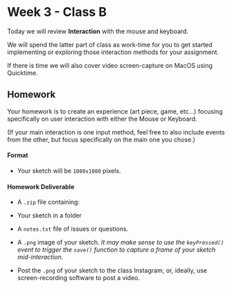 # Week 3 - Class B

Today we will review **Interaction** with the mouse and keyboard.

We will spend the latter part of class as work-time for you to get started implementing or exploring those interaction methods for your assignment.

If there is time we will also cover video screen-capture on MacOS using Quicktime.

## Homework

Your homework is to create an experience (art piece, game, etc...) focusing specifically on user interaction with either the Mouse or Keyboard.

(If your main interaction is one input method, feel free to also include events from the other, but focus specifically on the main one you chose.)

#### Format

* Your sketch will be `1080x1080` pixels.

#### Homework Deliverable

* A `.zip` file containing:
 * Your sketch in a folder
 * A `notes.txt` file of issues or questions.
 * A `.png` image of your sketch. _It may make sense to use the `keyPressed()` event to trigger the `save()` function to capture a frame of your sketch mid-interaction._

* Post the `.png` of your sketch to the class Instagram, or, ideally, use screen-recording software to post a video.
